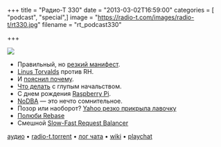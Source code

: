 +++
title = "Радио-Т 330"
date = "2013-03-02T16:59:00"
categories = [ "podcast", "special",]
image = "https://radio-t.com/images/radio-t/rt330.jpg"
filename = "rt_podcast330"

+++

![](https://radio-t.com/images/radio-t/rt330.jpg)

* Правильный, но [резкий манифест](http://programming-motherfucker.com/).
* [Linus Torvalds](http://www.theregister.co.uk/2013/02/24/linus_torvalds_rant/) против RH.
* И [пояснил почему](http://www.pcworld.com/article/2029542/linus-torvalds-speaks-out-with-a-secure-boot-plan.html).
* [Что делать](http://www.articulateventures.com/cultural-communications-2/what-to-do-when-your-non-technical-boss-is-just-plain-wrong/) с глупым начальством.
* С днeм рождения [Raspberry Pi](http://arstechnica.com/information-technology/2013/03/the-raspberry-pi-one-year-since-launch-one-million-sold/).
* [NoDBA](http://martinfowler.com/bliki/NoDBA.html) — это нечто сомнительное.
* Позор или наоборот? [Yahoo резко прикрыла лавочку](https://medium.com/management-the-art-and-the-science/aaeb644d3652)
* [Полюби Rebase](http://www.pyladies.com/blog/how-I-learned-to-love-rebase/)
* Смешной [Slow-Fast Request Balancer](http://railsware.com/blog/2013/02/04/slow-fast-request-balancer/)

[аудио](https://cdn.radio-t.com/rt_podcast330.mp3) • [radio-t.torrent](https://cdn.radio-t.com/torrents/rt_podcast330.mp3.torrent) • [лог чата](http://chat.radio-t.com/logs/radio-t-330.html) • [wiki](http://wiki.radio-t.com/%D0%92%D1%8B%D0%BF%D1%83%D1%81%D0%BA_330) • [playchat](http://playchat.radio-t.com/?vol=330)<audio src="https://cdn.radio-t.com/rt_podcast330.mp3" preload="none"></audio>
